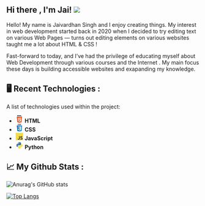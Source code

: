 ## Hi there , I'm Jai! <img src="https://raw.githubusercontent.com/MartinHeinz/MartinHeinz/master/wave.gif" width="30px">
Hello! My name is Jaivardhan Singh and I enjoy creating things. My interest in web development started back in 2020 when I decided to try editing text on various Web Pages — turns out editing elements on various websites taught me a lot about HTML & CSS ! 

Fast-forward to today, and I’ve had the privilege of educating myself about Web Development through various courses and the Internet . My main focus these days is building accessible websites and exapanding my knowledge.

## 🖥 Recent Technologies :
A list of technologies used within the project:
* <img src="https://raw.githubusercontent.com/devicons/devicon/master/icons/html5/html5-original-wordmark.svg" alt="html5" width="20" height="20" style="max-width: 100%;">  <b>HTML</b>
* <img src="https://raw.githubusercontent.com/devicons/devicon/master/icons/css3/css3-original-wordmark.svg" alt="css3" width="20" height="20" style="max-width: 100%;">   <b>CSS</b>
* <img src="https://raw.githubusercontent.com/devicons/devicon/master/icons/javascript/javascript-original.svg" alt="javascript" width="20" height="20" style="max-width: 100%;">  <b>JavaScript</b>
* <img src="https://raw.githubusercontent.com/devicons/devicon/master/icons/python/python-original.svg" alt="python" width="20" height="20" style="max-width: 100%;">   <b>Python</b>



## 📈 My Github Stats :
![Anurag's GitHub stats](https://github-readme-stats.vercel.app/api?username=JaiSinghWeb&show_icons=true&theme=onedark)

[![Top Langs](https://github-readme-stats.vercel.app/api/top-langs/?username=JaiSinghWeb&layout=compact&theme=onedark)](https://github.com/anuraghazra/github-readme-stats)


